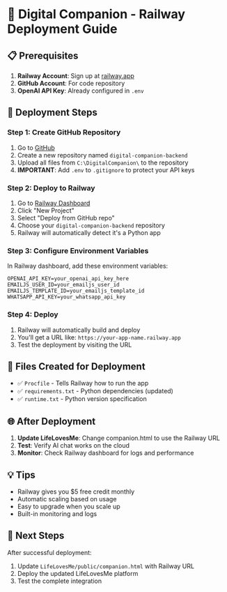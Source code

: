 # 🚀 Digital Companion - Railway Deployment Guide

## 📋 Prerequisites
1. **Railway Account**: Sign up at [railway.app](https://railway.app)
2. **GitHub Account**: For code repository
3. **OpenAI API Key**: Already configured in `.env`

## 🚀 Deployment Steps

### Step 1: Create GitHub Repository
1. Go to [GitHub](https://github.com)
2. Create a new repository named `digital-companion-backend`
3. Upload all files from `C:\DigitalCompanion\` to the repository
4. **IMPORTANT**: Add `.env` to `.gitignore` to protect your API keys

### Step 2: Deploy to Railway
1. Go to [Railway Dashboard](https://railway.app/dashboard)
2. Click "New Project"
3. Select "Deploy from GitHub repo"
4. Choose your `digital-companion-backend` repository
5. Railway will automatically detect it's a Python app

### Step 3: Configure Environment Variables
In Railway dashboard, add these environment variables:
```
OPENAI_API_KEY=your_openai_api_key_here
EMAILJS_USER_ID=your_emailjs_user_id
EMAILJS_TEMPLATE_ID=your_emailjs_template_id
WHATSAPP_API_KEY=your_whatsapp_api_key
```

### Step 4: Deploy
1. Railway will automatically build and deploy
2. You'll get a URL like: `https://your-app-name.railway.app`
3. Test the deployment by visiting the URL

## 🔧 Files Created for Deployment
- ✅ `Procfile` - Tells Railway how to run the app
- ✅ `requirements.txt` - Python dependencies (updated)
- ✅ `runtime.txt` - Python version specification

## 🌐 After Deployment
1. **Update LifeLovesMe**: Change companion.html to use the Railway URL
2. **Test**: Verify AI chat works on the cloud
3. **Monitor**: Check Railway dashboard for logs and performance

## 💡 Tips
- Railway gives you $5 free credit monthly
- Automatic scaling based on usage
- Easy to upgrade when you scale up
- Built-in monitoring and logs

## 🔗 Next Steps
After successful deployment:
1. Update `LifeLovesMe/public/companion.html` with Railway URL
2. Deploy the updated LifeLovesMe platform
3. Test the complete integration

